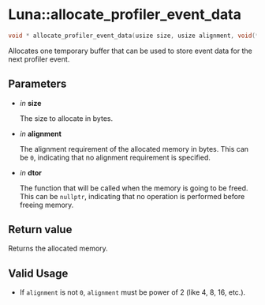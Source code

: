 # Luna::allocate_profiler_event_data

```c++
void * allocate_profiler_event_data(usize size, usize alignment, void(*dtor)(void *)=nullptr)
```

Allocates one temporary buffer that can be used to store event data for the next profiler event. 



## Parameters
* *in* **size**

    The size to allocate in bytes. 

* *in* **alignment**

    The alignment requirement of the allocated memory in bytes. This can be `0`, indicating that no alignment requirement is specified. 

* *in* **dtor**

    The function that will be called when the memory is going to be freed. This can be `nullptr`, indicating that no operation is performed before freeing memory. 

## Return value
Returns the allocated memory. 

## Valid Usage
* If `alignment` is not `0`, `alignment` must be power of 2 (like 4, 8, 16, etc.). 

